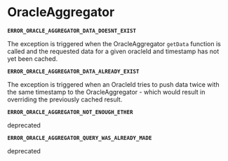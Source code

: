 # OracleAggregator

**`ERROR_ORACLE_AGGREGATOR_DATA_DOESNT_EXIST`**

The exception is triggered when the OracleAggregator `getData` function is called and the requested data for a given oracleId and timestamp has not yet been cached.

**`ERROR_ORACLE_AGGREGATOR_DATA_ALREADY_EXIST`**

The exception is triggered when an OracleId tries to push data twice with the same timestamp to the OracleAggregator - which would result in overriding the previously cached result.

**`ERROR_ORACLE_AGGREGATOR_NOT_ENOUGH_ETHER`**

deprecated

**`ERROR_ORACLE_AGGREGATOR_QUERY_WAS_ALREADY_MADE`**

deprecated
